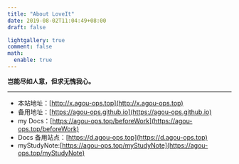 ```yaml
---
title: "About LoveIt"
date: 2019-08-02T11:04:49+08:00
draft: false

lightgallery: true
comment: false
math:
  enable: true
---
```


**岂能尽如人意，但求无愧我心。**

---


* 本站地址：[http://x.agou-ops.top](http://x.agou-ops.top)  
* 备用地址：[https://agou-ops.github.io](https://agou-ops.github.io)  
* my Docs：[https://agou-ops.top/beforeWork](https://agou-ops.top/beforeWork)  
* Docs 备用站点：[https://d.agou-ops.top](https://d.agou-ops.top)  
* myStudyNote:[https://agou-ops.top/myStudyNote](https://agou-ops.top/myStudyNote)  


